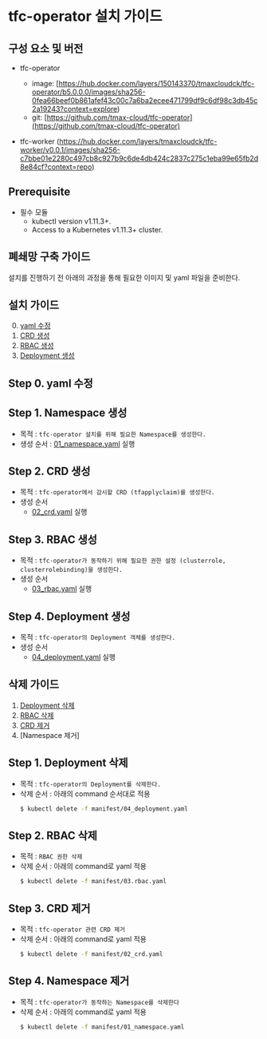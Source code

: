 # tfc-operator 설치 가이드

## 구성 요소 및 버전
* tfc-operator
	* image: [https://hub.docker.com/layers/150143370/tmaxcloudck/tfc-operator/b5.0.0.0/images/sha256-0fea66beef0b861afef43c00c7a6ba2ecee471799df9c6df98c3db45c2a19243?context=explore)
	* git: [https://github.com/tmax-cloud/tfc-operator](https://github.com/tmax-cloud/tfc-operator)

* tfc-worker (https://hub.docker.com/layers/tmaxcloudck/tfc-worker/v0.0.1/images/sha256-c7bbe01e2280c497cb8c927b9c6de4db424c2837c275c1eba99e65fb2d8e84cf?context=repo)

## Prerequisite
* 필수 모듈  
  * kubectl version v1.11.3+.
  * Access to a Kubernetes v1.11.3+ cluster.

## 폐쇄망 구축 가이드
설치를 진행하기 전 아래의 과정을 통해 필요한 이미지 및 yaml 파일을 준비한다.


## 설치 가이드
0. [yaml 수정](https://github.com/tmax-cloud/install-OLM/blob/main/README.md#step-0-olm-yaml-%EC%88%98%EC%A0%95-%EC%88%98%EC%A0%95)
1. [CRD 생성](https://github.com/tmax-cloud/install-OLM/blob/main/README.md#step-1-crds-%EC%83%9D%EC%84%B1)
2. [RBAC 생성](https://github.com/tmax-cloud/install-OLM/blob/main/README.md#step-2-olm-%EC%84%A4%EC%B9%98)
3. [Deployment 생성](https://github.com/tmax-cloud/install-OLM/blob/main/README.md#step-3-%EB%8F%99%EC%9E%91-%ED%99%95%EC%9D%B8)

## Step 0. yaml 수정

## Step 1. Namespace 생성
* 목적 : `tfc-operator 설치를 위해 필요한 Namespace를 생성한다.`
* 생성 순서 : [01_namespace.yaml](manifest/01_namespace.yaml) 실행

## Step 2. CRD 생성
* 목적 : `tfc-operator에서 감시할 CRD (tfapplyclaim)를 생성한다.`
* 생성 순서
  * [02_crd.yaml](manifest/02_crd.yaml) 실행
  
## Step 3. RBAC 생성
* 목적 : `tfc-operator가 동작하기 위해 필요한 권한 설정 (clusterrole, clusterrolebinding)을 생성한다.`
* 생성 순서
  * [03_rbac.yaml](manifest/03_rbac.yaml) 실행

## Step 4. Deployment 생성
* 목적 : `tfc-operator의 Deployment 객체를 생성한다.`
* 생성 순서
  * [04_deployment.yaml](manifest/04_deployment.yaml) 실행

## 삭제 가이드
1. [Deployment 삭제](https://github.com/tmax-cloud/install-OLM/blob/main/README.md#step-1-%EC%82%AC%EC%9A%A9%EC%A4%91%EC%9D%B8-%EB%A6%AC%EC%86%8C%EC%8A%A4-%EC%A0%9C%EA%B1%B0)
2. [RBAC 삭제](https://github.com/tmax-cloud/install-OLM/blob/main/README.md#step-2-%EC%84%A4%EC%B9%98-%EC%A0%9C%EA%B1%B0)
3. [CRD 제거](https://github.com/tmax-cloud/install-OLM/blob/main/README.md#step-3-crd-%EC%A0%9C%EA%B1%B0)
4. [Namespace 제거]

## Step 1. Deployment 삭제
* 목적 : `tfc-operator의 Deployment를 삭제한다.`
* 삭제 순서 : 아래의 command 순서대로 적용
    ```bash
    $ kubectl delete -f manifest/04_deployment.yaml
    ```

## Step 2. RBAC 삭제
* 목적 : `RBAC 권한 삭제`
* 삭제 순서 : 아래의 command로 yaml 적용
    ```bash
    $ kubectl delete -f manifest/03.rbac.yaml
    ```
    
## Step 3. CRD 제거
* 목적 : `tfc-operator 관련 CRD 제거`
* 삭제 순서 : 아래의 command로 yaml 적용
    ```bash
    $ kubectl delete -f manifest/02_crd.yaml
    ```    
## Step 4. Namespace 제거
* 목적 : `tfc-operator가 동작하는 Namespace를 삭제한다`
* 삭제 순서 : 아래의 command로 yaml 적용
    ```bash
    $ kubectl delete -f manifest/01_namespace.yaml
    ```     
